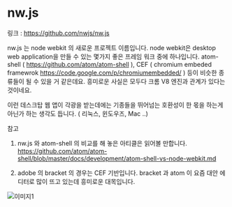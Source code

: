 # nw.js

링크 : https://github.com/nwjs/nw.js

nw.js 는 node webkit 의 새로운 프로젝트 이름입니다.  node webkit은 desktop web application을 만들 수 있는 몇가지 좋은 프레임 워크 중에 하나입니다.  atom-shell ( https://github.com/atom/atom-shell ), CEF ( chromium embeded framewrok https://code.google.com/p/chromiumembedded/ ) 등이 비슷한 종류들이 될 수 있을 거 같은데요. 흥미로운 사실은 모두다 크롬 V8 엔진과 관계가 있다는 것이네요.

이런 데스크탑 웹 앱이 각광을 받는데에는 기종들을 뛰어넘는 호환성이 한 몫을 하는게 아닌가 하는 생각도 듭니다. ( 리눅스, 윈도우즈, Mac ..)


참고

1. nw.js 와  atom-shell 의 비교를 해 놓은 아티클은 읽어볼 만합니다.
https://github.com/atom/atom-shell/blob/master/docs/development/atom-shell-vs-node-webkit.md

2. adobe 의 bracket 의 경우는 CEF 기반입니다. bracket 과 atom 이 요즘 대안 에디터로 많이 뜨고 있는데 흥미로운 대목입니다.

![이미지1](../img/001-22.png)
